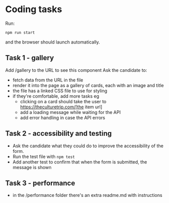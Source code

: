 # Coding tasks

Run:

```
npm run start
```
and the browser should launch automatically.

## Task 1 - gallery

Add /gallery to the URL to see this component
Ask the candidate to:
- fetch data from the URL in the file
- render it into the page as a gallery of cards, each with an image and title
- the file has a linked CSS file to use for styling
- if they're comfortable, add more tasks eg 
    - clicking on a card should take the user to https://theculturetrip.com/[the item url]
    - add a loading message while waiting for the API
    - add error handling in case the API errors

## Task 2 - accessibility and testing

- Ask the candidate what they could do to improve the accessibility of the form.
- Run the test file with `npm test`
- Add another test to confirm that when the form is submitted, the message is shown

## Task 3 - performance
- in the /performance folder there's an extra readme.md with instructions
